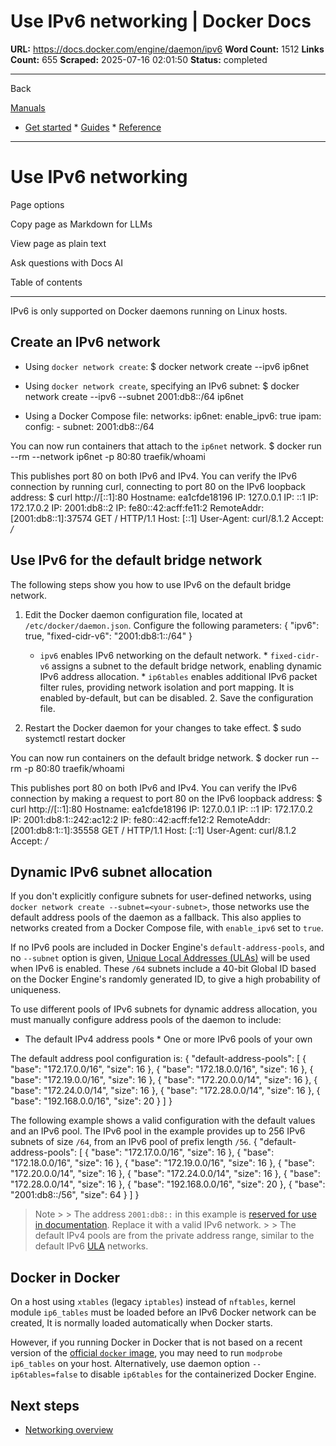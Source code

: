 # Use IPv6 networking | Docker Docs

**URL:** https://docs.docker.com/engine/daemon/ipv6
**Word Count:** 1512
**Links Count:** 655
**Scraped:** 2025-07-16 02:01:50
**Status:** completed

---

Back

[Manuals](https://docs.docker.com/manuals/)

  * [Get started](https://docs.docker.com/get-started/)   * [Guides](https://docs.docker.com/guides/)   * [Reference](https://docs.docker.com/reference/)

* * *

# Use IPv6 networking

Page options

Copy page as Markdown for LLMs

View page as plain text

Ask questions with Docs AI

Table of contents

* * *

IPv6 is only supported on Docker daemons running on Linux hosts.

## Create an IPv6 network

  * Using `docker network create`:                  $ docker network create --ipv6 ip6net         

  * Using `docker network create`, specifying an IPv6 subnet:                  $ docker network create --ipv6 --subnet 2001:db8::/64 ip6net         

  * Using a Docker Compose file:                  networks:            ip6net:              enable_ipv6: true              ipam:                config:                  - subnet: 2001:db8::/64

You can now run containers that attach to the `ip6net` network.               $ docker run --rm --network ip6net -p 80:80 traefik/whoami     

This publishes port 80 on both IPv6 and IPv4. You can verify the IPv6 connection by running curl, connecting to port 80 on the IPv6 loopback address:               $ curl http://[::1]:80     Hostname: ea1cfde18196     IP: 127.0.0.1     IP: ::1     IP: 172.17.0.2     IP: 2001:db8::2     IP: fe80::42:acff:fe11:2     RemoteAddr: [2001:db8::1]:37574     GET / HTTP/1.1     Host: [::1]     User-Agent: curl/8.1.2     Accept: */*     

## Use IPv6 for the default bridge network

The following steps show you how to use IPv6 on the default bridge network.

  1. Edit the Docker daemon configuration file, located at `/etc/docker/daemon.json`. Configure the following parameters:                    {            "ipv6": true,            "fixed-cidr-v6": "2001:db8:1::/64"          }

     * `ipv6` enables IPv6 networking on the default network.      * `fixed-cidr-v6` assigns a subnet to the default bridge network, enabling dynamic IPv6 address allocation.      * `ip6tables` enables additional IPv6 packet filter rules, providing network isolation and port mapping. It is enabled by-default, but can be disabled.   2. Save the configuration file.

  3. Restart the Docker daemon for your changes to take effect.                    $ sudo systemctl restart docker          

You can now run containers on the default bridge network.               $ docker run --rm -p 80:80 traefik/whoami     

This publishes port 80 on both IPv6 and IPv4. You can verify the IPv6 connection by making a request to port 80 on the IPv6 loopback address:               $ curl http://[::1]:80     Hostname: ea1cfde18196     IP: 127.0.0.1     IP: ::1     IP: 172.17.0.2     IP: 2001:db8:1::242:ac12:2     IP: fe80::42:acff:fe12:2     RemoteAddr: [2001:db8:1::1]:35558     GET / HTTP/1.1     Host: [::1]     User-Agent: curl/8.1.2     Accept: */*     

## Dynamic IPv6 subnet allocation

If you don't explicitly configure subnets for user-defined networks, using `docker network create --subnet=<your-subnet>`, those networks use the default address pools of the daemon as a fallback. This also applies to networks created from a Docker Compose file, with `enable_ipv6` set to `true`.

If no IPv6 pools are included in Docker Engine's `default-address-pools`, and no `--subnet` option is given, [Unique Local Addresses \(ULAs\)](https://en.wikipedia.org/wiki/Unique_local_address) will be used when IPv6 is enabled. These `/64` subnets include a 40-bit Global ID based on the Docker Engine's randomly generated ID, to give a high probability of uniqueness.

To use different pools of IPv6 subnets for dynamic address allocation, you must manually configure address pools of the daemon to include:

  * The default IPv4 address pools   * One or more IPv6 pools of your own

The default address pool configuration is:               {       "default-address-pools": [         { "base": "172.17.0.0/16", "size": 16 },         { "base": "172.18.0.0/16", "size": 16 },         { "base": "172.19.0.0/16", "size": 16 },         { "base": "172.20.0.0/14", "size": 16 },         { "base": "172.24.0.0/14", "size": 16 },         { "base": "172.28.0.0/14", "size": 16 },         { "base": "192.168.0.0/16", "size": 20 }       ]     }

The following example shows a valid configuration with the default values and an IPv6 pool. The IPv6 pool in the example provides up to 256 IPv6 subnets of size `/64`, from an IPv6 pool of prefix length `/56`.               {       "default-address-pools": [         { "base": "172.17.0.0/16", "size": 16 },         { "base": "172.18.0.0/16", "size": 16 },         { "base": "172.19.0.0/16", "size": 16 },         { "base": "172.20.0.0/14", "size": 16 },         { "base": "172.24.0.0/14", "size": 16 },         { "base": "172.28.0.0/14", "size": 16 },         { "base": "192.168.0.0/16", "size": 20 },         { "base": "2001:db8::/56", "size": 64 }       ]     }

> Note >  > The address `2001:db8::` in this example is [reserved for use in documentation](https://en.wikipedia.org/wiki/Reserved_IP_addresses#IPv6). Replace it with a valid IPv6 network. >  > The default IPv4 pools are from the private address range, similar to the default IPv6 [ULA](https://en.wikipedia.org/wiki/Unique_local_address) networks.

## Docker in Docker

On a host using `xtables` \(legacy `iptables`\) instead of `nftables`, kernel module `ip6_tables` must be loaded before an IPv6 Docker network can be created, It is normally loaded automatically when Docker starts.

However, if you running Docker in Docker that is not based on a recent version of the [official `docker` image](https://hub.docker.com/_/docker), you may need to run `modprobe ip6_tables` on your host. Alternatively, use daemon option `--ip6tables=false` to disable `ip6tables` for the containerized Docker Engine.

## Next steps

  * [Networking overview](https://docs.docker.com/engine/network/)